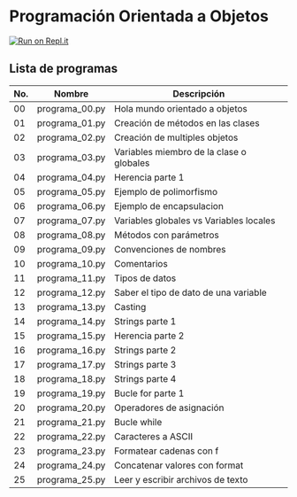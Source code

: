 # Programación Orientada a Objetos

[![Run on Repl.it](https://repl.it/badge/github/salvadorhm/poo)](https://repl.it/github/salvadorhm/poo)

## Lista de programas

|No.  | Nombre  | Descripción |
|---|---|---|
| 00 | programa_00.py | Hola mundo orientado a objetos |
| 01 | programa_01.py | Creación de métodos en las clases |
| 02 | programa_02.py | Creación de multiples objetos |
| 03 | programa_03.py | Variables miembro de la clase o globales |
| 04 | programa_04.py | Herencia parte 1|
| 05 | programa_05.py | Ejemplo de polimorfismo |
| 06 | programa_06.py | Ejemplo de encapsulacion |
| 07 | programa_07.py | Variables globales vs Variables locales |
| 08 | programa_08.py | Métodos con parámetros |
| 09 | programa_09.py | Convenciones de nombres |
| 10 | programa_10.py | Comentarios |
| 11 | programa_11.py | Tipos de datos |
| 12 | programa_12.py | Saber el tipo de dato de una variable |
| 13 | programa_13.py | Casting |
| 14 | programa_14.py | Strings parte 1 |
| 15 | programa_15.py | Herencia parte 2 |
| 16 | programa_16.py | Strings parte 2 |
| 17 | programa_17.py | Strings parte 3 |
| 18 | programa_18.py | Strings parte 4 |
| 19 | programa_19.py | Bucle for parte 1 |
| 20 | programa_20.py | Operadores de asignación |
| 21 | programa_21.py | Bucle while |
| 22 | programa_22.py | Caracteres a ASCII |
| 23 | programa_23.py | Formatear cadenas con f |
| 24 | programa_24.py | Concatenar valores con format |
| 25 | programa_25.py | Leer y escribir archivos de texto |
